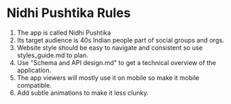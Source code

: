 # Nidhi Pushtika Rules

1. The app is called Nidhi Pushtika
2. Its target audience is 40s Indian people part of social groups and orgs.
3. Website style should be easy to navigate and consistent so use styles_guide.md to plan.
4. Use "Schema and API design.md" to get a technical overview of the application.
5. The app viewers will mostly use it on mobile so make it mobile compatible.
6. Add subtle animations to make it less clunky.